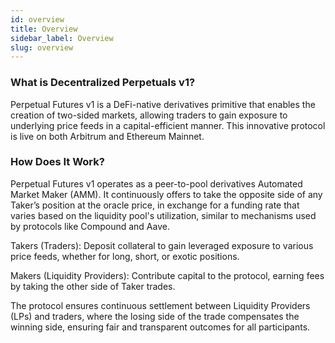 ```yaml
---
id: overview
title: Overview
sidebar_label: Overview
slug: overview
---
```


### What is Decentralized Perpetuals v1?
Perpetual Futures v1 is a DeFi-native derivatives primitive that enables the creation of two-sided markets, allowing traders to gain exposure to underlying price feeds in a capital-efficient manner. This innovative protocol is live on both Arbitrum and Ethereum Mainnet.

### How Does It Work?
Perpetual Futures v1 operates as a peer-to-pool derivatives Automated Market Maker (AMM). It continuously offers to take the opposite side of any Taker’s position at the oracle price, in exchange for a funding rate that varies based on the liquidity pool's utilization, similar to mechanisms used by protocols like Compound and Aave.

Takers (Traders): Deposit collateral to gain leveraged exposure to various price feeds, whether for long, short, or exotic positions.

Makers (Liquidity Providers): Contribute capital to the protocol, earning fees by taking the other side of Taker trades.

The protocol ensures continuous settlement between Liquidity Providers (LPs) and traders, where the losing side of the trade compensates the winning side, ensuring fair and transparent outcomes for all participants.
